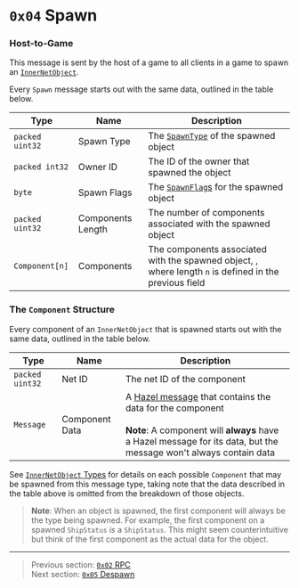 # `0x04` Spawn

### Host-to-Game

This message is sent by the host of a game to all clients in a game to spawn an [`InnerNetObject`](../05_innernetobject_types/README.md).

Every `Spawn` message starts out with the same data, outlined in the table below.

| Type | Name | Description |
| --- | --- | --- |
| `packed uint32` | Spawn Type | The [`SpawnType`](../01_packet_structure/06_enums.md#spawntype) of the spawned object |
| `packed int32` | Owner ID | The ID of the owner that spawned the object |
| `byte` | Spawn Flags | The [`SpawnFlag`s](../01_packet_structure/06_enums.md#spawnflag) for the spawned object |
| `packed uint32` | Components Length | The number of components associated with the spawned object |
| `Component[n]` | Components | The components associated with the spawned object, , where length `n` is defined in the previous field |

### The `Component` Structure

Every component of an `InnerNetObject` that is spawned starts out with the same data, outlined in the table below.

| Type | Name | Description |
| --- | --- | --- |
| `packed uint32` | Net ID | The net ID of the component |
| `Message` | Component Data | A [Hazel message](../01_packet_structure/03_the_structure_of_a_hazel_message.md) that contains the data for the component<br><br>**Note**: A component will **always** have a Hazel message for its data, but the message won't always contain data |

See [`InnerNetObject` Types](../05_innernetobject_types/README.md) for details on each possible `Component` that may be spawned from this message type, taking note that the data described in the table above is omitted from the breakdown of those objects.

> **Note**: When an object is spawned, the first component will always be the type being spawned. For example, the first component on a spawned `ShipStatus` *is* a `ShipStatus`. This might seem counterintuitive but think of the first component as the actual data for the object.

---

> Previous section: [`0x02` RPC](02_rpc.md)<br>
> Next section: [`0x05` Despawn](05_despawn.md)
